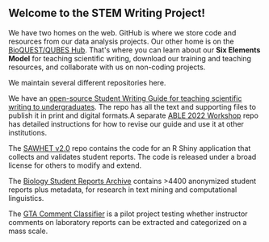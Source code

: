 ## Welcome to the STEM Writing Project!

We have two homes on the web. GitHub is where we store code and resources from our data analysis projects. Our other home is on the [BioQUEST/QUBES Hub](https://qubeshub.org/community/groups/stemwritingproject). That's where you can learn about our __Six Elements Model__ for teaching scientific writing, download our training and teaching resources, and collaborate with us on non-coding projects.

We maintain several different repositories here.

We have an [open-source Student Writing Guide for teaching scientific writing to undergraduates](https://github.com/adanieljohnson/SWP_student_writing_guide). The repo has all the text and supporting files to publish it in print and digital formats.A separate [ABLE 2022 Workshop](https://github.com/adanieljohnson/ABLE_2022_Workshop) repo has detailed instructions for how to revise our guide and use it at other institutions.

The [SAWHET v2.0](https://github.com/adanieljohnson/shinyapp.qubes) repo contains the code for an R Shiny application that collects and validates student reports. The code is released under a broad license for others to modify and extend.

The [Biology Student Reports Archive](https://github.com/adanieljohnson/SWP_Student_Reports_Archive) contains >4400 anonymized student reports plus metadata, for research in text mining and computational linguistics.

The [GTA Comment Classifier](https://github.com/adanieljohnson/GTA_comment_classification) is a pilot project testing whether instructor comments on laboratory reports can be extracted and categorized on a mass scale.



